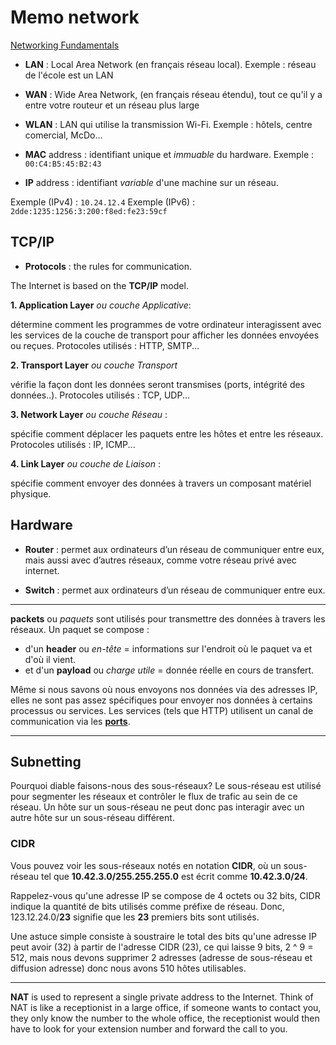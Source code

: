 # Memo network

[Networking Fundamentals](https://www.youtube.com/playlist?list=PL6gx4Cwl9DGBpuvPW0aHa7mKdn_k9SPKO)

- **LAN** : Local Area Network (en français réseau local). Exemple : réseau de l'école est un LAN
- **WAN** : Wide Area Network, (en français réseau étendu), tout ce qu'il y a entre votre routeur et un réseau plus large
- **WLAN** : LAN qui utilise la transmission Wi-Fi. Exemple : hôtels, centre comercial, McDo...

- **MAC** address : identifiant unique et *immuable* du hardware. Exemple : `00:C4:B5:45:B2:43`
- **IP** address : identifiant *variable* d'une machine sur un réseau. 

Exemple (IPv4) : `10.24.12.4`
Exemple (IPv6) : `2dde:1235:1256:3:200:f8ed:fe23:59cf`

## TCP/IP

- **Protocols** : the rules for communication.

The Internet is based on the **TCP/IP** model.

**1. Application Layer** *ou couche Applicative*:

détermine comment les programmes de votre ordinateur interagissent avec les services de la couche de transport pour afficher les données envoyées ou reçues. Protocoles utilisés : HTTP, SMTP...

**2. Transport Layer** *ou couche Transport* 

vérifie la façon dont les données seront transmises (ports, intégrité des données..). Protocoles utilisés : TCP, UDP...
    
**3. Network Layer** *ou couche Réseau* : 

spécifie comment déplacer les paquets entre les hôtes et entre les réseaux. Protocoles utilisés : IP, ICMP...
    
**4. Link Layer** *ou couche de Liaison* : 

spécifie comment envoyer des données à travers un composant matériel physique.
    

## Hardware

- **Router** : permet aux ordinateurs d’un réseau de communiquer entre eux, mais aussi avec d’autres réseaux, comme votre réseau privé avec internet.

- **Switch** : permet aux ordinateurs d’un réseau de communiquer entre eux.


***

**packets** ou *paquets* sont utilisés pour transmettre des données à travers les réseaux. 
Un paquet se compose : 
- d'un **header** ou *en-tête* = informations sur l'endroit où le paquet va et d'où il vient.
- et d'un **payload** ou *charge utile*  = donnée réelle en cours de transfert.

Même si nous savons où nous envoyons nos données via des adresses IP, elles ne sont pas assez spécifiques pour envoyer nos données à certains processus ou services. Les services (tels que HTTP) utilisent un canal de communication via les [**ports**](https://fr.wikipedia.org/wiki/Port_(logiciel)).

***
## Subnetting

Pourquoi diable faisons-nous des sous-réseaux? Le sous-réseau est utilisé pour segmenter les réseaux et contrôler le flux de trafic au sein de ce réseau. Un hôte sur un sous-réseau ne peut donc pas interagir avec un autre hôte sur un sous-réseau différent.

### CIDR

Vous pouvez voir les sous-réseaux notés en notation **CIDR**, où un sous-réseau tel que **10.42.3.0/255.255.255.0** est écrit comme **10.42.3.0/24**.

Rappelez-vous qu'une adresse IP se compose de 4 octets ou 32 bits, CIDR indique la quantité de bits utilisés comme préfixe de réseau. Donc, 123.12.24.0/**23** signifie que les **23** premiers bits sont utilisés.

Une astuce simple consiste à soustraire le total des bits qu'une adresse IP peut avoir (32) à partir de l'adresse CIDR (23), ce qui laisse 9 bits, 2 ^ 9 = 512, mais nous devons supprimer 2 adresses (adresse de sous-réseau et diffusion adresse) donc nous avons 510 hôtes utilisables.

***

**NAT** is used to represent a single private address to the Internet. Think of NAT is like a receptionist in a large office, if someone wants to contact you, they only know the number to the whole office, the receptionist would then have to look for your extension number and forward the call to you.

